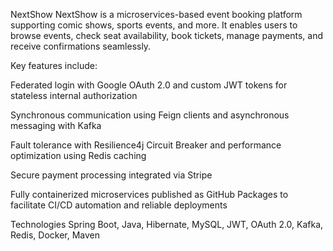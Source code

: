 NextShow
NextShow is a microservices-based event booking platform supporting comic shows, sports events, and more. It enables users to browse events, check seat availability, book tickets, manage payments, and receive confirmations seamlessly.

Key features include:

Federated login with Google OAuth 2.0 and custom JWT tokens for stateless internal authorization

Synchronous communication using Feign clients and asynchronous messaging with Kafka

Fault tolerance with Resilience4j Circuit Breaker and performance optimization using Redis caching

Secure payment processing integrated via Stripe

Fully containerized microservices published as GitHub Packages to facilitate CI/CD automation and reliable deployments

Technologies
Spring Boot, Java, Hibernate, MySQL, JWT, OAuth 2.0, Kafka, Redis, Docker, Maven
